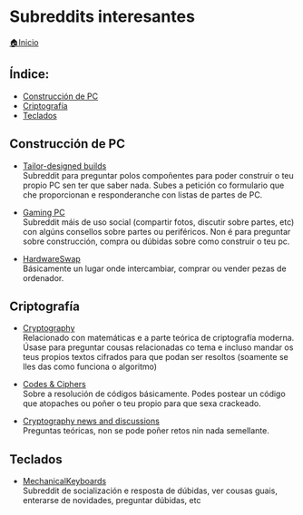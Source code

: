 # Subreddits interesantes

[🏠Inicio](../README.md)

## Índice:
* [Construcción de PC](subreddits.md#construcción-de-pc)
* [Criptografía](subreddits.md#criptografía)
* [Teclados](subreddits.md#teclados)

## Construcción de PC

* [Tailor-designed builds](https://www.reddit.com/r/buildapcforme/)\
Subreddit para preguntar polos compoñentes para poder construir o teu propio PC sen ter que saber nada. Subes a petición co formulario que che proporcionan e responderanche con listas de partes de PC.

* [Gaming PC](https://www.reddit.com/r/gamingpc/)\
Subreddit máis de uso social (compartir fotos, discutir sobre partes, etc) con algúns consellos sobre partes ou periféricos. Non é para preguntar sobre construcción, compra ou dúbidas sobre como construir o teu pc.

* [HardwareSwap](https://www.reddit.com/r/hardwareswap/)\
Básicamente un lugar onde intercambiar, comprar ou vender pezas de ordenador.

## Criptografía

* [Cryptography](https://www.reddit.com/r/cryptography/)\
Relacionado con matemáticas e a parte teórica de criptografía moderna. Úsase para preguntar cousas relacionadas co tema e incluso mandar os teus propios textos cifrados para que podan ser resoltos (soamente se lles das como funciona o algoritmo)

* [Codes & Ciphers](https://www.reddit.com/r/codes/)\
Sobre a resolución de códigos básicamente. Podes postear un código que atopaches ou poñer o teu propio para que sexa crackeado.

* [Cryptography news and discussions](https://www.reddit.com/r/crypto/)\
Preguntas teóricas, non se pode poñer retos nin nada semellante.

## Teclados

* [MechanicalKeyboards](https://www.reddit.com/r/MechanicalKeyboards/)\
Subreddit de socialización e resposta de dúbidas, ver cousas guais, enterarse de novidades, preguntar dúbidas, etc


